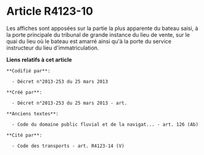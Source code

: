 # Article R4123-10

Les affiches sont apposées sur la partie la plus apparente du bateau saisi, à la porte principale du tribunal de grande
instance du lieu de vente, sur le quai du lieu où le bateau est amarré ainsi qu'à la porte du service instructeur du lieu
d'immatriculation.

**Liens relatifs à cet article**

	**Codifié par**:

	  - Décret n°2013-253 du 25 mars 2013

	**Créé par**:

	  - Décret n°2013-253 du 25 mars 2013 - art.

	**Anciens textes**:

	  - Code du domaine public fluvial et de la navigat... - art. 126 (Ab)

	**Cité par**:

	  - Code des transports - art. R4123-14 (V)
